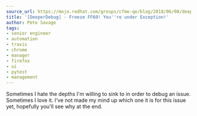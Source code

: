 ```yaml
---
source_url: https://mojo.redhat.com/groups/cfme-qe/blog/2018/06/08/deeperdebug-freeze-ff60-youre-under-exception
title: '[DeeperDebug] - Freeze FF60! You''re under Exception!'
author: Pete Savage
tags:
- senior engineer
- automation
- travis
- chrome
- manager
- firefox
- ui
- pytest
- management
---
```


Sometimes I hate the depths I\'m willing to sink to in order to debug an issue. Sometimes I love it. I\'ve not made my mind up which one it is for this issue yet, hopefully you\'ll see why at the end.  
